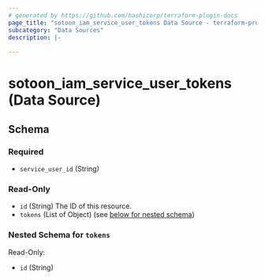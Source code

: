 ```yaml
---
# generated by https://github.com/hashicorp/terraform-plugin-docs
page_title: "sotoon_iam_service_user_tokens Data Source - terraform-provider-sotoon"
subcategory: "Data Sources"
description: |-
  
---
```


# sotoon_iam_service_user_tokens (Data Source)





<!-- schema generated by tfplugindocs -->
## Schema

### Required

- `service_user_id` (String)

### Read-Only

- `id` (String) The ID of this resource.
- `tokens` (List of Object) (see [below for nested schema](#nestedatt--tokens))

<a id="nestedatt--tokens"></a>
### Nested Schema for `tokens`

Read-Only:

- `id` (String)
